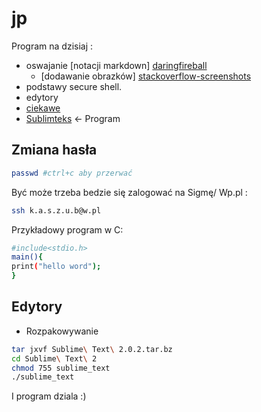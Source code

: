 jp
==

 Program na dzisiaj : 


* oswajanie [notacji markdown] [daringfireball]
  - [dodawanie obrazków] [stackoverflow-screenshots]
* podstawy secure shell.
* edytory
* [ciekawe]
* [Sublimteks] <- Program





## Zmiana hasła

```sh
passwd #ctrl+c aby przerwać
```

Być może trzeba bedzie się zalogować na Sigmę/ Wp.pl :

```sh
ssh k.a.s.z.u.b@w.pl
```
Przykładowy program w C:

```sh
#include<stdio.h>
main(){
print("hello word");
}
```
[daringfireball]: http://daringfireball.net/projects/markdown/basics
[stackoverflow-screenshots]:http://daringfireball.net/projects/markdown/basics
[ciekawe]:http://wbzyl.inf.ug.edu.pl/sp/
[Sublimteks]:http://www.sublimetext.com/

## Edytory 
* Rozpakowywanie

```sh
tar jxvf Sublime\ Text\ 2.0.2.tar.bz
cd Sublime\ Text\ 2
chmod 755 sublime_text
./sublime_text
```
I program dziala :)
